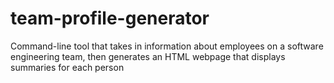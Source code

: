# team-profile-generator
Command-line tool that takes in information about employees on a software engineering team, then generates an HTML webpage that displays summaries for each person
